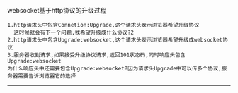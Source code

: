 websocket基于http协议的升级过程

    1.http请求头中包含Connetion:Upgrade,这个请求头表示浏览器希望升级协议
      这时候就会有下一个问题,我希望升级成什么协议?2
    2.http请求头中包含Upgrade:websocket,这个请求头表示浏览器希望升级成websocket协议
    3.服务器收到请求,如果接受升级协议请求,返回101状态码,同时响应头包含Upgrade:websocket
    为什么响应头中还需要包含Upgrade:websocket?因为请求头Upgrade中可以传多个协议,服务器需要告诉浏览器它的选择

---
